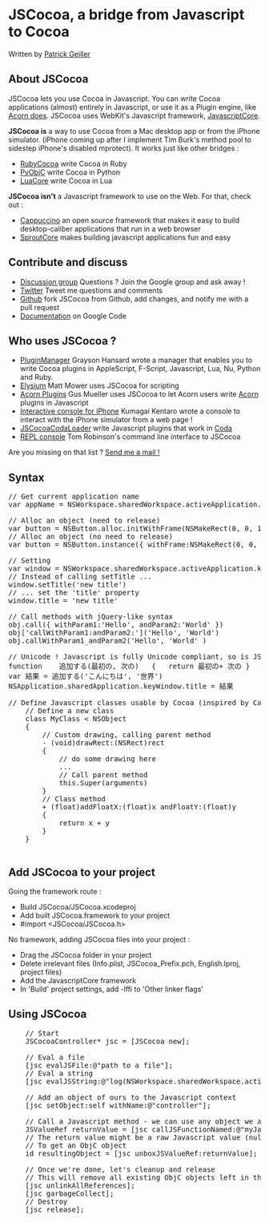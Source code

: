 JSCocoa, a bridge from Javascript to Cocoa
==
Written by [Patrick Geiller](mailto:parmanoir@gmail.com)


About JSCocoa
--
JSCocoa lets you use Cocoa in Javascript. You can write Cocoa applications (almost) entirely in Javascript, or use it as a Plugin engine, like [Acorn does](http://gusmueller.com/blog/archives/2009/01/jscocoa_and_acorn_plugins_in_javascript.html).
JSCocoa uses WebKit's Javascript framework, [JavascriptCore](http://webkit.org/projects/javascript/).

**JSCocoa is** a way to use Cocoa from a Mac desktop app or from the iPhone simulator. (iPhone coming up after I implement Tim Burk's method pool to sidestep iPhone's disabled mprotect).
It works just like other bridges :

* [RubyCocoa](http://rubycocoa.sourceforge.net/) write Cocoa in Ruby
* [PyObjC](http://pyobjc.sourceforge.net/) write Cocoa in Python
* [LuaCore](http://gusmueller.com/lua/) write Cocoa in Lua

**JSCocoa isn't** a Javascript framework to use on the Web. For that, check out :

* [Cappuccino](http://cappuccino.org/) an open source framework that makes it easy to build desktop-caliber applications that run in a web browser
* [SproutCore](http://www.sproutcore.com/) makes building javascript applications fun and easy

Contribute and discuss
--

* [Discussion group](http://groups.google.com/group/jscocoa) Questions ? Join the Google group and ask away !
* [Twitter](http://twitter.com/parmanoir) Tweet me questions and comments
* [Github](http://github.com/parmanoir/jscocoa/tree/master) fork JSCocoa from Github, add changes, and notify me with a pull request
* [Documentation](http://code.google.com/p/jscocoa/w/list) on Google Code

Who uses JSCocoa ?
--

* [PluginManager](http://github.com/Grayson/pluginmanager/tree/master) Grayson Hansard wrote a manager that enables you to write Cocoa plugins in AppleScript, F-Script, Javascript, Lua, Nu, Python and Ruby.
* [Elysium](http://lucidmac.com/products/elysium/) Matt Mower uses JSCocoa for scripting
* [Acorn Plugins](http://gusmueller.com/blog/archives/2009/01/jscocoa_and_acorn_plugins_in_javascript.html) Gus Mueller uses JSCocoa to let Acorn users write [Acorn](http://flyingmeat.com/acorn/) plugins in Javascript
* [Interactive console for iPhone](http://ido.nu/kuma/2008/11/22/jscocoa-interactive-console-for-iphone/) Kumagai Kentaro wrote a console to interact with the iPhone simulator from a web page !
* [JSCocoaCodaLoader](http://gusmueller.com/blog/archives/2008/11/jscocoacodaloader.html) write Javascript plugins that work in [Coda](http://www.panic.com/coda/)
* [REPL console](http://tlrobinson.net/blog/2008/10/10/command-line-interpreter-and-repl-for-jscocoa/) Tom Robinson's command line interface to JSCocoa

Are you missing on that list ? [Send me a mail !](mailto:parmanoir@gmail.com)

Syntax
--
<pre>
// Get current application name
var appName = NSWorkspace.sharedWorkspace.activeApplication.NSApplicationName

// Alloc an object (need to release)
var button = NSButton.alloc.initWithFrame(NSMakeRect(0, 0, 100, 40))
// Alloc an object (no need to release)
var button = NSButton.instance({ withFrame:NSMakeRect(0, 0, 100, 40) }) 

// Setting
var window = NSWorkspace.sharedWorkspace.activeApplication.keyWindow
// Instead of calling setTitle ...
window.setTitle('new title')
// ... set the 'title' property
window.title = 'new title'

// Call methods with jQuery-like syntax
obj.call({ withParam1:'Hello', andParam2:'World' }) 
obj['callWithParam1:andParam2:']('Hello', 'World') 
obj.callWithParam1_andParam2('Hello', 'World' )

// Unicode ! Javascript is fully Unicode compliant, so is JSCocoa
function	追加する(最初の, 次の)	{	return 最初の+ 次の }
var 結果 = 追加する('こんにちは', '世界')
NSApplication.sharedApplication.keyWindow.title = 結果

// Define Javascript classes usable by Cocoa (inspired by Cappucino)
	// Define a new class
	class MyClass < NSObject
	{
		// Custom drawing, calling parent method
		- (void)drawRect:(NSRect)rect
		{
			// do some drawing here
			...
			// Call parent method
			this.Super(arguments)			
		}
		// Class method
		+ (float)addFloatX:(float)x andFloatY:(float)y
		{
			return x + y
		}
	}

</pre>

Add JSCocoa to your project
--
Going the framework route :

* Build JSCocoa/JSCocoa.xcodeproj
* Add built JSCocoa.framework to your project
* #import <JSCocoa/JSCocoa.h>

No framework, adding JSCocoa files into your project :

* Drag the JSCocoa folder in your project
* Delete irrelevant files (Info.plist, JSCocoa_Prefix.pch, English.lproj, project files)
* Add the JavascriptCore framework
* In 'Build' project settings, add -lffi to 'Other linker flags'

Using JSCocoa
--
<pre>
	// Start
	JSCocoaController* jsc = [JSCocoa new];

	// Eval a file
	[jsc evalJSFile:@"path to a file"];
	// Eval a string
	[jsc evalJSString:@"log(NSWorkspace.sharedWorkspace.activeApplication.NSApplicationName)"];
	
	// Add an object of ours to the Javascript context
	[jsc setObject:self withName:@"controller"];

	// Call a Javascript method - we can use any object we added with setObject
	JSValueRef returnValue = [jsc callJSFunctionNamed:@"myJavascriptFunction" withArguments:self, nil];
	// The return value might be a raw Javascript value (null, true, false, a number) or an ObjC object
	// To get an ObjC object
	id resultingObject = [jsc unboxJSValueRef:returnValue];
	
	// Once we're done, let's cleanup and release
	// This will remove all existing ObjC objects left in the Javascript context
	[jsc unlinkAllReferences];
	[jsc garbageCollect];
	// Destroy
	[jsc release];
</pre>

